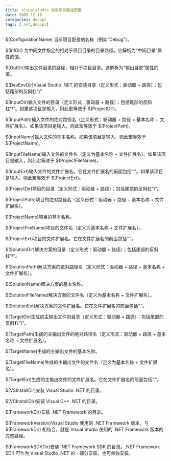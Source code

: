 ```yaml
---
title: visualstudio 常用项目路径配置
date: 2009-12-18
categories: devops
tags: [.net,devops]
---
```


$(ConfigurationName) 当前项目配置的名称（例如“Debug”）。

$(IntDir) 为中间文件指定的相对于项目目录的目录路径。它解析为“中间目录”属性的值。

$(OutDir)输出文件目录的路径，相对于项目目录。这解析为“输出目录”属性的值。

$(DevEnvDir)Visual Studio .NET 的安装目录（定义形式：驱动器 + 路径）；包括尾部的反斜杠“\”

$(InputDir)输入文件的目录（定义形式：驱动器 + 路径）；包括尾部的反斜杠“\”。如果该项目是输入，则此宏等效于 $(ProjectDir)。

$(InputPath)输入文件的绝对路径名（定义形式：驱动器 + 路径 + 基本名称 + 文件扩展名）。如果该项目是输入，则此宏等效于 $(ProjectPath)。

$(InputName)输入文件的基本名称。如果该项目是输入，则此宏等效于 $(ProjectName)。

$(InputFileName)输入文件的文件名（定义为基本名称 + 文件扩展名）。如果该项目是输入，则此宏等效于 $(ProjectFileName)。

$(InputExt)输入文件的文件扩展名。它在文件扩展名的前面包括“.”。如果该项目是输入，则此宏等效于 $(ProjectExt)。

$(ProjectDir)项目的目录（定义形式：驱动器 + 路径）；包括尾部的反斜杠“\”。

$(ProjectPath)项目的绝对路径名（定义形式：驱动器 + 路径 + 基本名称 + 文件扩展名）。

$(ProjectName)项目的基本名称。

$(ProjectFileName)项目的文件名（定义为基本名称 + 文件扩展名）。

$(ProjectExt)项目的文件扩展名。它在文件扩展名的前面包括“.”。

$(SolutionDir)解决方案的目录（定义形式：驱动器 + 路径）；包括尾部的反斜杠“\”。

$(SolutionPath)解决方案的绝对路径名（定义形式：驱动器 + 路径 + 基本名称 + 文件扩展名）。

$(SolutionName)解决方案的基本名称。

$(SolutionFileName)解决方案的文件名（定义为基本名称 + 文件扩展名）。

$(SolutionExt)解决方案的文件扩展名。它在文件扩展名的前面包括“.”。

$(TargetDir)生成的主输出文件的目录（定义形式：驱动器 + 路径）；包括尾部的反斜杠“\”。

$(TargetPath)生成的主输出文件的绝对路径名（定义形式：驱动器 + 路径 + 基本名称 + 文件扩展名）。

$(TargetName)生成的主输出文件的基本名称。

$(TargetFileName)生成的主输出文件的文件名（定义为基本名称 + 文件扩展名）。

$(TargetExt)生成的主输出文件的文件扩展名。它在文件扩展名的前面包括“.”。

$(VSInstallDir)安装 Visual Studio .NET 的目录。

$(VCInstallDir)安装 Visual C++ .NET 的目录。

$(FrameworkDir)安装 .NET Framework 的目录。

$(FrameworkVersion)Visual Studio 使用的 .NET Framework 版本。与 $(FrameworkDir) 相结合，就是 Visual Studio 使用的 .NET Framework 版本的完整路径。

$(FrameworkSDKDir)安装 .NET Framework SDK 的目录。.NET Framework SDK 可作为 Visual Studio .NET 的一部分安装，也可单独安装。             